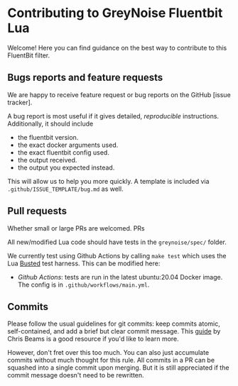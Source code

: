 Contributing to GreyNoise Fluentbit Lua
===========================

Welcome! Here you can find guidance on the
best way to contribute to this FluentBit filter.

Bugs reports and feature requests
---------------------------------

We are happy to receive feature request or bug reports on the
GitHub [issue tracker].

A bug report is most useful if it gives detailed, *reproducible*
instructions. Additionally, it should include

  * the fluentbit version.
  * the exact docker arguments used.
  * the exact fluentbit config used.
  * the output received.
  * the output you expected instead.

This will allow us to help you more quickly. A template is included via `.github/ISSUE_TEMPLATE/bug.md` as well.

Pull requests
-------------

Whether small or large PRs are welcomed. PRs

All new/modified Lua code should have tests in the `greynoise/spec/` folder.

We currently test using Github Actions by calling `make test` which uses the Lua [Busted](https://olivinelabs.com/busted/) test harness. This can be modified here:

- *Github Actions*: tests are run in the latest ubuntu:20.04 Docker
  image. The config is in `.github/workflows/main.yml`.

Commits
-------

Please follow the usual guidelines for git commits: keep commits
atomic, self-contained, and add a brief but clear commit message.
This [guide](https://chris.beams.io/posts/git-commit/) by Chris
Beams is a good resource if you'd like to learn more.

However, don't fret over this too much. You can also just
accumulate commits without much thought for this rule. All commits in a PR can be squashed into a single commit upon merging. But
it is still appreciated if the commit message doesn't need to be rewritten.

[FluenBit Lua Filter]: https://docs.fluentbit.io/manual/pipeline/filters/lua
[Lua style guide]: https://github.com/hslua/lua-style-guide
